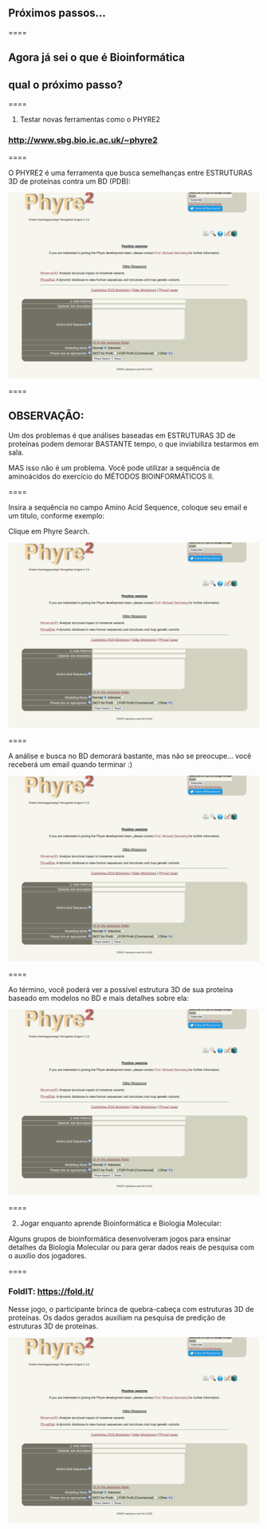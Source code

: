 <!-- .slide: data-background="img/motivation.jpg" -->

## Próximos passos...

====

## Agora já sei o que é Bioinformática
## qual o próximo passo?

====

1. Testar novas ferramentas como o PHYRE2

### http://www.sbg.bio.ic.ac.uk/~phyre2

====

O PHYRE2 é uma ferramenta que busca semelhanças entre ESTRUTURAS 3D de proteínas contra um BD (PDB):

![avatar][avatar]

[avatar]: ../shared/img/29.png

====

## OBSERVAÇÃO:

Um dos problemas é que análises baseadas em ESTRUTURAS 3D de proteínas podem demorar BASTANTE tempo, o que inviabiliza testarmos em sala.

MAS isso não é um problema. Você pode utilizar a sequência de aminoácidos do exercício do MÉTODOS BIOINFORMÁTICOS II.

====

Insira a sequência no campo Amino Acid Sequence, coloque seu email e um titulo, conforme exemplo:

Clique em Phyre Search.

![avatar][avatar]

[avatar]: ../shared/img/30.png

====

A análise e busca no BD demorará bastante, mas não se preocupe... você receberá um email quando terminar :)

![avatar][avatar]

[avatar]: ../shared/img/31.png

====

Ao término, você poderá ver a possível estrutura 3D de sua proteína baseado em modelos no BD e mais detalhes sobre ela:

![avatar][avatar]

[avatar]: ../shared/img/31.png

====

2. Jogar enquanto aprende Bioinformática e Biologia Molecular:

Alguns grupos de bioinformática desenvolveram jogos para ensinar detalhes da Biologia Molecular ou para gerar dados reais de pesquisa com o auxílio dos jogadores.

====

### FoldIT: https://fold.it/

Nesse jogo, o participante brinca de quebra-cabeça com estruturas 3D de proteínas. Os dados gerados auxiliam na pesquisa de predição de estruturas 3D de proteínas.

![avatar][avatar]

[avatar]: ../shared/img/33.png
